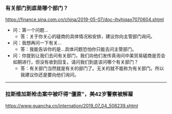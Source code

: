 ### 有关部门到底是哪个部门？
https://finance.sina.com.cn/china/2019-05-07/doc-ihvhiqax7070604.shtml
- 问：第一个问题…
  - 答：关于你关心的磋商的具体情况和安排，建议你向主管部门询问。
- 问：我想再问一下有关…
  - 答：我能告诉你的是…具体问题恐怕你只能去问主管部门。
- 问：你提到让我们去问有关部门，我们向他们发传真询问中美贸易磋商是否会如期进行，但没有收到回复。请问我们到底该问哪个有关部门？
  - 答：有关部门当然就是有关的部门了。无关的就不能称为有关部门。所以我建议你还是要向他们询问。
---
### 拉斯维加斯枪击案中被吓得“僵直”，美42岁警察被解雇
https://www.guancha.cn/internation/2019_07_04_508239.shtml